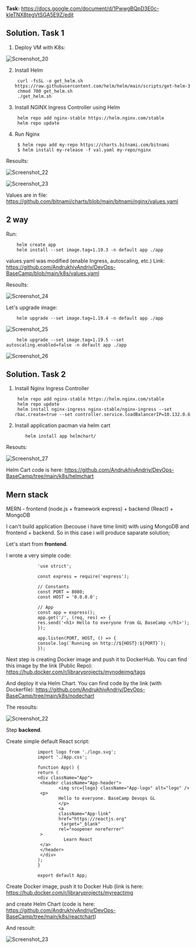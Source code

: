 **Task:** https://docs.google.com/document/d/1PwwgBQpD3E0c-kIeTNX8tegVtSGA5E9Z/edit

## Solution. Task 1

1. Deploy VM with K8s:

![Screenshot_20](https://user-images.githubusercontent.com/79985930/217516813-c7f40354-39a4-49a5-a582-39457f043454.png)

2. Install Helm

        curl -fsSL -o get_helm.sh https://raw.githubusercontent.com/helm/helm/main/scripts/get-helm-3
        chmod 700 get_helm.sh
        ./get_helm.sh
    
3. Install NGINX Ingress Controller using Helm

        helm repo add nginx-stable https://helm.nginx.com/stable
        helm repo update
    
4. Run Nginx

        $ helm repo add my-repo https://charts.bitnami.com/bitnami
        $ helm install my-release -f val.yaml my-repo/nginx

Resoults:

![Screenshot_22](https://user-images.githubusercontent.com/79985930/217541691-99980f2d-fda2-4559-9710-7c4913c5b59b.png)

![Screenshot_23](https://user-images.githubusercontent.com/79985930/217541860-cdcb05fe-73e1-489d-a3b3-579308c56106.png)

Values are in file: https://github.com/bitnami/charts/blob/main/bitnami/nginx/values.yaml

## 2 way

Run:

        helm create app
        helm install --set image.tag=1.19.3 -n default app ./app

values.yaml was modified (enable Ingress, autoscaling, etc.) Link: https://github.com/AndrukhivAndriy/DevOps-BaseCamp/blob/main/k8s/values.yaml

Resoults:

![Screenshot_24](https://user-images.githubusercontent.com/79985930/217559338-4c77888d-e7be-495c-83ac-1bdee3b17dd1.png)

Let's upgrade image:

        helm upgrade --set image.tag=1.19.4 -n default app ./app
        
![Screenshot_25](https://user-images.githubusercontent.com/79985930/217562505-a0dd3d4b-bf30-40af-8777-dfe96aa91dc7.png)

        helm upgrade --set image.tag=1.19.5 --set autoscaling.enabled=false -n default app ./app

![Screenshot_26](https://user-images.githubusercontent.com/79985930/217564486-e534a799-91be-4695-bcb6-1666ef917e05.png)


## Solution. Task 2

1. Install Nginx Ingress Controller

        helm repo add nginx-stable https://helm.nginx.com/stable
        helm repo update
        helm install nginx-ingress nginx-stable/nginx-ingress --set rbac.create=true --set controller.service.loadBalancerIP=10.132.0.6
        
2. Install application pacman via helm cart

           helm install app helmchart/    
           
Resouts:

![Screenshot_27](https://user-images.githubusercontent.com/79985930/217758782-ff2c0d86-9333-4899-b290-1222891acc0b.png)

Helm Cart code is here: https://github.com/AndrukhivAndriy/DevOps-BaseCamp/tree/main/k8s/helmchart

## Mern stack

MERN - frontend (node.js + framework express) + backend (React) + MongoDB

I can't build application (becouse i have time limit) with using MongoDB and frontend + backend. So in this case i will produce saparate solution;

Let's start from **frontend**.

I wrote a very simple code:

                'use strict';

                const express = require('express');

                // Constants
                const PORT = 8080;
                const HOST = '0.0.0.0';

                // App
                const app = express();
                app.get('/', (req, res) => {
                res.send('<h1> Hello to everyone from GL BaseCamp </h1>');
                });

                app.listen(PORT, HOST, () => {
                console.log(`Running on http://${HOST}:${PORT}`);
                });

Next step is creating Docker image and push it to DockerHub. You can find this image by the link (Public Repo): https://hub.docker.com/r/libraryprojects/mynodeimg/tags

And deploy it via Helm Chart. You can find code by the link (with Dockerfile): https://github.com/AndrukhivAndriy/DevOps-BaseCamp/tree/main/k8s/nodechart

The resoults:

![Screenshot_22](https://user-images.githubusercontent.com/79985930/218277262-6e4057bc-c581-4c1d-a7e7-ed8aa5d1f4bb.png)

Step **backend**.

Create simple default React script:

                import logo from './logo.svg';
                import './App.css';

                function App() {
                return (
                <div className="App">
                 <header className="App-header">
                        <img src={logo} className="App-logo" alt="logo" />
                 <p>
                        Hello to everyone. BaseCamp Devops GL
                        </p>
                        <a
                        className="App-link"
                        href="https://reactjs.org"
                         target="_blank"
                        rel="noopener noreferrer"
                 >
                          Learn React
                 </a>
                 </header>
                 </div>
                );
                }

                export default App;
                
Create Docker image, push it to Docker Hub (link is here: https://hub.docker.com/r/libraryprojects/myreactimg

and create Helm Chart (code is here: https://github.com/AndrukhivAndriy/DevOps-BaseCamp/tree/main/k8s/reactchart)

And resoult:

![Screenshot_23](https://user-images.githubusercontent.com/79985930/218280140-3c291d67-80ff-470f-a338-d391c63e345f.png)

